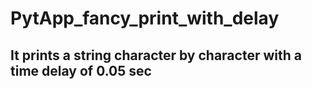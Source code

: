 # PytApp_fancy_print_with_delay
## It prints a string  character by character with a time delay of 0.05 sec
